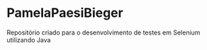 # PamelaPaesiBieger

Repositório criado para o desenvolvimento de testes em Selenium utilizando Java
